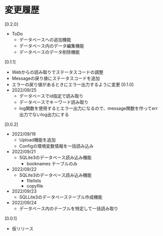 # 変更履歴

[0.2.0]
* ToDo
  * データベースへの追加機能
  * データベース内のデータ編集機能
  * データベースのデータ削除機能

[0.1.1]
  * Webからの読み取りでステータスコードの調整
  * Messageの戻り値にステータスコードを追加
  * エラーの戻り値があるときにエラー出力するように変更
[0.1.0]
* 2022/09/25
  * データベースでid指定で読み取り
  * データベースでキーワード読み取り
  * log関数を使用するとエラー出力になるので、message関数を作ってerr出力でないlog出力にする

[0.0.2]
* 2022/09/19
  * Upload機能を追加
  * Configの環境変数情報を一括読み込み
* 2022/09/21
  * SQLite3のデータベース読み込み機能
    * booknames テーブルのみ
* 2022/09/22
  * SQLite3のデータベース読み込み機能
    * filelists
    * copyfile
* 2022/09/23
  * SQLLite3のデータベーステーブル作成機能
* 2022/09/24
  * データベース内のテーブルを特定して一括読み取り

[0.0.1]
* 仮リリース
